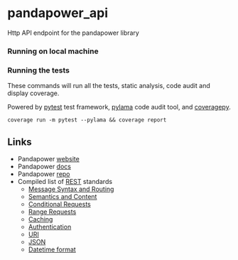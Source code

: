 # pandapower_api
Http API endpoint for the pandapower library



### Running on local machine


### Running the tests
These commands will run all the tests, static analysis, code audit and display coverage.

Powered by [pytest](https://github.com/pytest-dev/pytest) test framework, [pylama](https://github.com/klen/pylama) code audit tool, and [coveragepy](https://github.com/nedbat/coveragepy).
````shell script
coverage run -m pytest --pylama && coverage report
````
## Links
* Pandapower [website](https://www.pandapower.org/)
* Pandapower [docs](https://pandapower.readthedocs.io/en/v2.2.2/)
* Pandapower [repo](https://github.com/e2nIEE/pandapower)
* Compiled list of [REST](https://standards.rest/) standards
  * [Message Syntax and Routing](https://tools.ietf.org/html/rfc7230)
  * [Semantics and Content](https://tools.ietf.org/html/rfc7231)
  * [Conditional Requests](https://tools.ietf.org/html/rfc7232)
  * [Range Requests](https://tools.ietf.org/html/rfc7233)
  * [Caching](https://tools.ietf.org/html/rfc7234)
  * [Authentication](https://tools.ietf.org/html/rfc7235)
  * [URI](https://tools.ietf.org/html/rfc3986)
  * [JSON](https://tools.ietf.org/html/rfc8259)
  * [Datetime format](https://tools.ietf.org/html/rfc3339)

